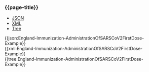 ### {{page-title}}

<div class="nhsd-!t-margin-bottom-6">
  <ul class="nav nav-tabs" role="tablist">
        <li role="presentation" class="active">
            <a href="#JSON" role="tab" data-toggle="tab">JSON</a>
        </li>
         <li role="presentation">
            <a href="#XML" role="tab" data-toggle="tab">XML</a>
        </li>
        <li role="presentation">
            <a href="#Tree" role="tab" data-toggle="tab">Tree</a>
        </li>
  </ul>
    
  <div class="tab-content snippet">
    <div id="JSON" role="tabpanel" class="tab-pane active">
{{json:England-Immunization-AdministrationOfSARSCoV2FirstDose-Example}}
    </div>
    <div id="XML" role="tabpanel" class="tab-pane">
{{xml:England-Immunization-AdministrationOfSARSCoV2FirstDose-Example}}
    </div>
    <div id="Tree" role="tabpanel" class="tab-pane">
{{tree:England-Immunization-AdministrationOfSARSCoV2FirstDose-Example}}
    </div>
  </div>
</div>
